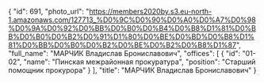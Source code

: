 {
    "id": 691,
    "photo_url": "https://members2020by.s3.eu-north-1.amazonaws.com/127713_%D0%9C%D0%90%D0%A0%D0%A7%D0%98%D0%9A%D0%92%D0%BB%D0%B0%D0%B4%D0%B8%D1%81%D0%BB%D0%B0%D0%B2%D0%91%D1%80%D0%BE%D0%BD%D0%B8%D1%81%D0%BB%D0%B0%D0%B2%D0%BE%D0%B2%D0%B8%D1%87",
    "full_name": "МАРЧИК Владислав Брониславович",
    "offices": [
        {
            "id": "01-02",
            "name": "Пинская межрайонная прокуратура",
            "position": "Старший помощник прокурора"
        }
    ],
    "title": "МАРЧИК Владислав Брониславович"
}